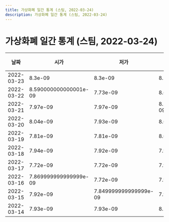 ```yaml
---
title: 가상화폐 일간 통계 (스팀, 2022-03-24)
description: 가상화폐 일간 통계 (스팀, 2022-03-24)
---
```


가상화폐 일간 통계 (스팀, 2022-03-24)
===

|날짜|시가|저가|고가|종가|비고|
|--|--|--|--|--|--|
|2022-03-23|8.3e-09|8.3e-09|8.57e-09|8.57e-09|    |
|2022-03-22|8.590000000000001e-09|7.73e-09|8.65e-09|8.1e-09|    |
|2022-03-21|7.97e-09|7.97e-09|8.250000000000001e-09|8.250000000000001e-09|    |
|2022-03-20|8.04e-09|7.93e-09|8.05e-09|7.93e-09|    |
|2022-03-19|7.81e-09|7.81e-09|8.08e-09|8.07e-09|    |
|2022-03-18|7.94e-09|7.92e-09|7.94e-09|7.94e-09|    |
|2022-03-17|7.72e-09|7.72e-09|7.94e-09|7.94e-09|    |
|2022-03-16|7.869999999999999e-09|7.72e-09|7.92e-09|7.72e-09|    |
|2022-03-15|7.92e-09|7.849999999999999e-09|7.97e-09|7.95e-09|    |
|2022-03-14|7.93e-09|7.93e-09|8.15e-09|8.15e-09|    |
